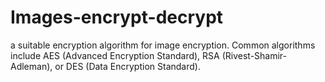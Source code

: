 # Images-encrypt-decrypt
a suitable encryption algorithm for image encryption. Common algorithms include AES (Advanced Encryption Standard), RSA (Rivest-Shamir-Adleman), or DES (Data Encryption Standard).
